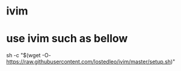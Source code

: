 # ivim
# use ivim such as bellow
sh -c "$(wget -O- https://raw.githubusercontent.com/lostedleo/ivim/master/setup.sh)"

